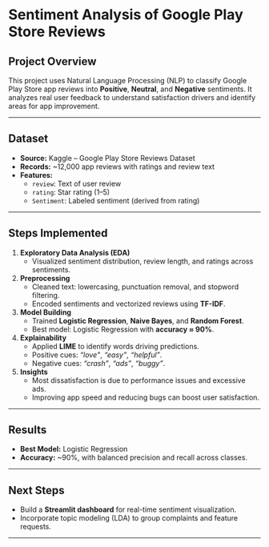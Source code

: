 
# **Sentiment Analysis of Google Play Store Reviews**

## **Project Overview**
This project uses Natural Language Processing (NLP) to classify Google Play Store app reviews into **Positive**, **Neutral**, and **Negative** sentiments. It analyzes real user feedback to understand satisfaction drivers and identify areas for app improvement.

---

## **Dataset**
- **Source:** Kaggle – Google Play Store Reviews Dataset
- **Records:** ~12,000 app reviews with ratings and review text
- **Features:**
  - `review`: Text of user review
  - `rating`: Star rating (1–5)
  - `Sentiment`: Labeled sentiment (derived from rating)

---

## **Steps Implemented**
1. **Exploratory Data Analysis (EDA)**  
   - Visualized sentiment distribution, review length, and ratings across sentiments.
2. **Preprocessing**  
   - Cleaned text: lowercasing, punctuation removal, and stopword filtering.
   - Encoded sentiments and vectorized reviews using **TF-IDF**.
3. **Model Building**  
   - Trained **Logistic Regression**, **Naive Bayes**, and **Random Forest**.
   - Best model: Logistic Regression with **accuracy ≈ 90%**.
4. **Explainability**  
   - Applied **LIME** to identify words driving predictions.
   - Positive cues: *“love”*, *“easy”*, *“helpful”*.
   - Negative cues: *“crash”*, *“ads”*, *“buggy”*.
5. **Insights**  
   - Most dissatisfaction is due to performance issues and excessive ads.
   - Improving app speed and reducing bugs can boost user satisfaction.

---

## **Results**
- **Best Model:** Logistic Regression  
- **Accuracy:** ~90%, with balanced precision and recall across classes.

---

## **Next Steps**
- Build a **Streamlit dashboard** for real-time sentiment visualization.
- Incorporate topic modeling (LDA) to group complaints and feature requests.

---
